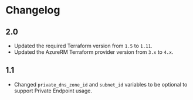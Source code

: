 # Changelog

## 2.0
* Updated the required Terraform version from `1.5` to `1.11`.
* Updated the AzureRM Terraform provider version from `3.x` to `4.x`.

## 1.1
* Changed `private_dns_zone_id` and `subnet_id` variables to be optional to support Private Endpoint usage.
